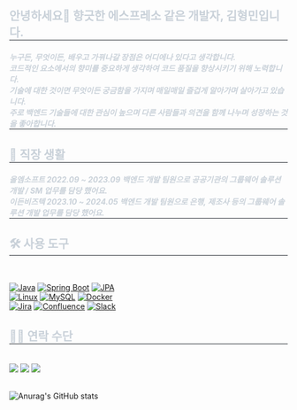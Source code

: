 <div align= "center">
    </div>
    <div style="text-align:left;"> 
    <h2 style="border-bottom: 1px solid #21262d; color: #c9d1d9;"> 안녕하세요🙂  향긋한 에스프레소 같은 개발자, 김형민입니다. </h2>  
    <div style="font-weight: 700; font-size: 15px; text-align: left; color: #c9d1d9;">  </div> 
    </div>
    <div style="text-align:left;"> 
    <h5 style="border-bottom: 1px solid #21262d; color: #c9d1d9;"> 누구든, 무엇이든, 배우고 가꿔나갈 장점은 어디에나 있다고 생각합니다. <br> 코드적인 요소에서의 향미를 중요하게 생각하여 코드 품질을 향상시키기 위해 노력합니다. <br> 기술에 대한 것이면 무엇이든 궁금함을 가지며 매일매일 즐겁게 알아가며 살아가고 있습니다.<br> 주로 백엔드 기술들에 대한 관심이 높으며 다른 사람들과 의견을 함께 나누며 성장하는 것을 좋아합니다. <br> </h5>  
    <div style="font-weight: 700; font-size: 15px; text-align: left; color: #c9d1d9;">  </div> 
    </div>
    <div style="font-weight: 700; font-size: 15px; text-align: left; color: #c9d1d9;">  </div> 
    <h2 style="border-bottom: 1px solid #21262d; color: #c9d1d9;"> 💼 직장 생활 </h2> 
    <h5 style="border-bottom: 1px solid #21262d; color: #c9d1d9;"> 올엠소프트 2022.09 ~ 2023.09 백엔드 개발 팀원으로 공공기관의 그룹웨어 솔루션 개발 / SM 업무를 담당 했어요. <br>
   이든비즈텍 2023.10  ~ 2024.05 백엔드 개발 팀원으로 은행, 제조사 등의 그룹웨어 솔루션 개발 업무를 담당 했어요. </h5>
    <h2 style="border-bottom: 1px solid #21262d; color: #c9d1d9;"> 🛠️ 사용 도구 </h2> <br> 
    <div style="margin: ; text-align: left;" "text-align: left;">

[![Java](https://img.shields.io/badge/Java-6DB33F.svg?style=for-the-badge&logo=java&logoColor=white)](https://www.java.com/)
[![Spring Boot](https://img.shields.io/badge/spring%20boot-6DB33F.svg?style=for-the-badge&logo=spring%20boot&logoColor=white)](https://spring.io/)
[![JPA](https://img.shields.io/badge/JPA-59666C.svg?style=for-the-badge&logo=hibernate&logoColor=BAAE85)](https://spring.io/projects/spring-data-jpa)<br>
[![Linux](https://img.shields.io/badge/linux-f44336.svg?style=for-the-badge&logo=linux&logoColor=white)](https://linux.com/)
[![MySQL](https://img.shields.io/badge/MySQL-4479A1.svg?style=for-the-badge&logo=MySQL&logoColor=black)](https://www.mysql.com/)
[![Docker](https://img.shields.io/badge/docker-2496ED.svg?style=for-the-badge&logo=docker&logoColor=white)](https://www.docker.com/)<br>
[![Jira](https://img.shields.io/badge/jira-0052CC.svg?style=for-the-badge&logo=jira&logoColor=white)](https://www.atlassian.com/software/jira)
[![Confluence](https://img.shields.io/badge/confluence-172B4D.svg?style=for-the-badge&logo=confluence&logoColor=white)](https://www.atlassian.com/software/confluence)
[![Slack](https://img.shields.io/badge/slack-4A154B.svg?style=for-the-badge&logo=slack&logoColor=white)](https://slack.com/)
    </div>
    <div style="text-align: left;">
    <h2 style="border-bottom: 1px solid #21262d; color: #c9d1d9;"> 🧑‍💻 연락 수단  </h2> <br> 
    <div style="text-align: left;"> <a href=https://www.instagram.com/siaheartt/> <img src="https://img.shields.io/badge/Instagram-E4405F?style=flat&logo=Instagram&logoColor=white&link=https://www.instagram.com/siaheartt/"></a>
         <a href=https://velog.io/@min0127> <img src="https://img.shields.io/badge/Velog-20C997?style=flat&logo=Velog&logoColor=white&link=https://velog.io/@min0127"></a>
         <a href=mailto:khmgobe@gmail.com> <img src="https://img.shields.io/badge/Gmail-EA4335?style=flat&logo=Gmail&logoColor=white&link=mailto:khmgobe@gmail.com"></a>
          </div> 
    </div>
    <br>

![Anurag's GitHub stats](https://github-readme-stats.vercel.app/api?username=khmgobe&show_icons=true&theme=radical)
    
    
    
         
      
           
           
           
           
